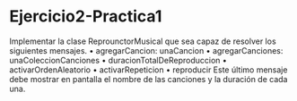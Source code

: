 # Ejercicio2-Practica1
Implementar la clase ReprounctorMusical que sea capaz de resolver los siguientes mensajes.
• agregarCancion: unaCancion
• agregarCanciones: unaColeccionCanciones
• duracionTotalDeReproduccion
• activarOrdenAleatorio
• activarRepeticion
• reproducir
Este último mensaje debe mostrar en pantalla el nombre de las canciones y la duración de cada
una.

